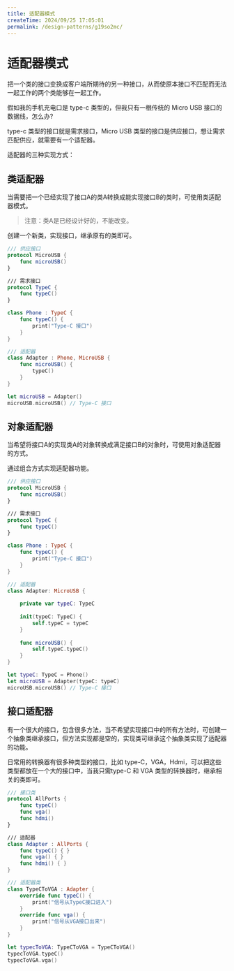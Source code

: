 ```yaml
---
title: 适配器模式
createTime: 2024/09/25 17:05:01
permalink: /design-patterns/g19so2mc/
---
```


# 适配器模式

把一个类的接口变换成客户端所期待的另一种接口，从而使原本接口不匹配而无法一起工作的两个类能够在一起工作。

假如我的手机充电口是 type-c 类型的，但我只有一根传统的 Micro USB 接口的数据线，怎么办?

type-c 类型的接口就是需求接口，Micro USB 类型的接口是供应接口，想让需求匹配供应，就需要有一个适配器。

适配器的三种实现方式：

## 类适配器

当需要把一个已经实现了接口A的类A转换成能实现接口B的类时，可使用类适配器模式。

> 注意：类A是已经设计好的，不能改变。

创建一个新类，实现接口，继承原有的类即可。

```swift
/// 供应接口
protocol MicroUSB {
    func microUSB()
}

/// 需求接口
protocol TypeC {
    func typeC()
}

class Phone : TypeC {
    func typeC() {
        print("Type-C 接口")
    }
}

/// 适配器
class Adapter : Phone, MicroUSB {
    func microUSB() {
        typeC()
    }
}

let microUSB = Adapter()
microUSB.microUSB() // Type-C 接口

```

## 对象适配器

当希望将接口A的实现类A的对象转换成满足接口B的对象时，可使用对象适配器的方式。

通过组合方式实现适配器功能。

```swift
/// 供应接口
protocol MicroUSB {
    func microUSB()
}

/// 需求接口
protocol TypeC {
    func typeC()
}

class Phone : TypeC {
    func typeC() {
        print("Type-C 接口")
    }
}

/// 适配器
class Adapter: MicroUSB {
    
    private var typeC: TypeC
    
    init(typeC: TypeC) {
        self.typeC = typeC
    }
    
    func microUSB() {
        self.typeC.typeC()
    }
}

let typeC: TypeC = Phone()
let microUSB = Adapter(typeC: typeC)
microUSB.microUSB() // Type-C 接口
```

## 接口适配器

有一个很大的接口，包含很多方法，当不希望实现接口中的所有方法时，可创建一个抽象类继承接口，但方法实现都是空的，实现类可继承这个抽象类实现了适配器的功能。

日常用的转换器有很多种类型的接口，比如 type-C，VGA，Hdmi，可以把这些类型都放在一个大的接口中，当我只需type-C 和 VGA 类型的转换器时，继承相关的类即可。

```swift
/// 接口类
protocol AllPorts {
    func typeC()
    func vga()
    func hdmi()
}

/// 适配器
class Adapter : AllPorts {
    func typeC() { }
    func vga() { }
    func hdmi() { }
}

/// 适配器类
class TypeCToVGA : Adapter {
    override func typeC() {
        print("信号从TypeC接口进入")
    }
    override func vga() {
        print("信号从VGA接口出来")
    }
}

let typecToVGA: TypeCToVGA = TypeCToVGA()
typecToVGA.typeC()
typecToVGA.vga()
```

